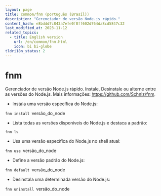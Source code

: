 ```yaml
---
layout: page
title: common/fnm (português (Brasil))
description: "Gerenciador de versão Node.js rápido."
content_hash: e8bddd7c843a7efe0f8ff602d764da8cd5847c32
last_modified_at: 2023-11-12
related_topics:
  - title: English version
    url: /en/common/fnm.html
    icon: bi bi-globe
tldri18n_status: 2
---
```

# fnm

Gerenciador de versão Node.js rápido.
Instale, Desinstale ou alterne entre as versões do Node.js.
Mais informações: <https://github.com/Schniz/fnm>.

- Instala uma versão específica do Node.js:

`fnm install `<span class="tldr-var badge badge-pill bg-dark-lm bg-white-dm text-white-lm text-dark-dm font-weight-bold">versão_do_node</span>

- Lista todas as versões disponíveis do Node.js e destaca a padrão:

`fnm ls`

- Usa uma versão específica do Node.js no shell atual:

`fnm use `<span class="tldr-var badge badge-pill bg-dark-lm bg-white-dm text-white-lm text-dark-dm font-weight-bold">versão_do_node</span>

- Define a versão padrão do Node.js:

`fnm default `<span class="tldr-var badge badge-pill bg-dark-lm bg-white-dm text-white-lm text-dark-dm font-weight-bold">versão_do_node</span>

- Desinstala uma determinada versão do Node.js:

`fnm uninstall `<span class="tldr-var badge badge-pill bg-dark-lm bg-white-dm text-white-lm text-dark-dm font-weight-bold">versão_do_node</span>
